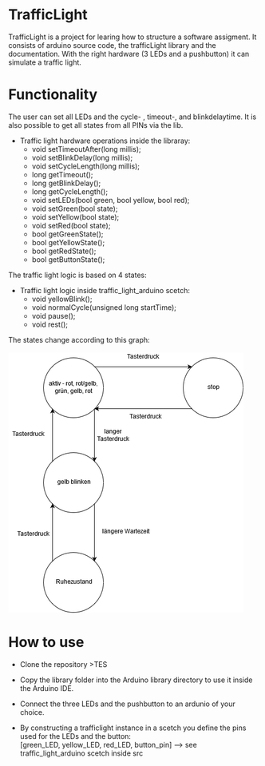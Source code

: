 # TrafficLight
TrafficLight is a project for learing how to structure a software assigment. It consists of arduino source code, the trafficLight library and the documentation.
With the right hardware (3 LEDs and a pushbutton) it can simulate a traffic light.


# Functionality
The user can set all LEDs and the cycle- , timeout-, and blinkdelaytime. It is also possible to get all states from all PINs via the lib.<br>

- Traffic light hardware operations inside the libraray:
	- void setTimeoutAfter(long millis);
	- void setBlinkDelay(long millis);
	- void setCycleLength(long millis);
	- long getTimeout();
	- long getBlinkDelay();
	- long getCycleLength();
	- void setLEDs(bool green, bool yellow, bool red);
	- void setGreen(bool state);
	- void setYellow(bool state);
	- void setRed(bool state);
	- bool getGreenState();
	- bool getYellowState();
	- bool getRedState();
	- bool getButtonState();
  
  
The traffic light logic is based on 4 states:<br>
- Traffic light logic inside traffic_light_arduino scetch:
	- void yellowBlink();
	- void normalCycle(unsigned long startTime);
	- void pause();
	- void rest();

The states change according to this graph:<br><br>
![flowchart](https://github.com/torbenf/STec-TrafficLight/blob/master/doc/additional_files/flowchart.png)


# How to use
  - Clone the repository >TES
  - Copy the library folder into the Arduino library directory to use it inside the Arduino IDE.
  - Connect the three LEDs and the pushbutton to an ardunio of your choice.

  - By constructing a trafficlight instance in a scetch you define the pins used for the LEDs and the button:<br>
[green_LED, yellow_LED, red_LED, button_pin] --> see traffic_light_arduino scetch inside src



